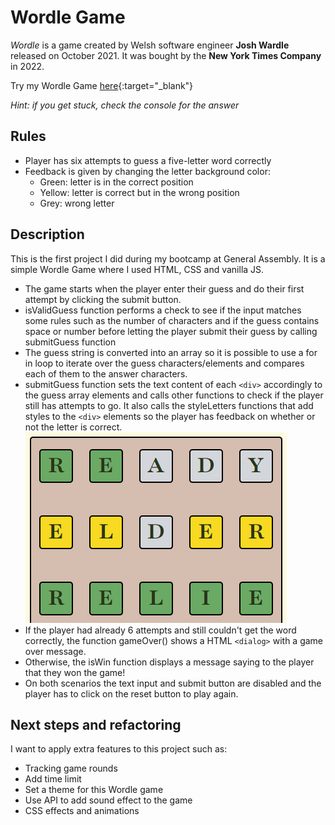 # Wordle Game

_Wordle_ is a game created by Welsh software engineer **Josh Wardle** released on October 2021. It was bought by the **New York Times Company** in 2022.

Try my Wordle Game [here](https://jpmurara.github.io/wordle/){:target="_blank"}

_Hint: if you get stuck, check the console for the answer_

## Rules

- Player has six attempts to guess a five-letter word correctly
- Feedback is given by changing the letter background color:
  - Green: letter is in the correct position
  - Yellow: letter is correct but in the wrong position
  - Grey: wrong letter

## Description

This is the first project I did during my bootcamp at General Assembly. It is a simple Wordle Game where I used HTML, CSS and vanilla JS.

- The game starts when the player enter their guess and do their first attempt by clicking the submit button.
- isValidGuess function performs a check to see if the input matches some rules such as the number of characters and if the guess contains space or number before letting the player submit their guess by calling submitGuess function
- The guess string is converted into an array so it is possible to use a for in loop to iterate over the guess characters/elements and compares each of them to the answer characters.
- submitGuess function sets the text content of each `<div>` accordingly to the guess array elements and calls other functions to check if the player still has attempts to go. It also calls the styleLetters functions that add styles to the `<div>` elements so the player has feedback on whether or not the letter is correct.
  ![wordle](https://github.com/JPMurara/wordle/blob/main/images/Screenshot%202023-06-10%20110841.png)
- If the player had already 6 attempts and still couldn't get the word correctly, the function gameOver() shows a HTML `<dialog>` with a game over message.
- Otherwise, the isWin function displays a message saying to the player that they won the game!
- On both scenarios the text input and submit button are disabled and the player has to click on the reset button to play again.

## Next steps and refactoring

I want to apply extra features to this project such as:

- Tracking game rounds
- Add time limit
- Set a theme for this Wordle game
- Use API to add sound effect to the game
- CSS effects and animations
